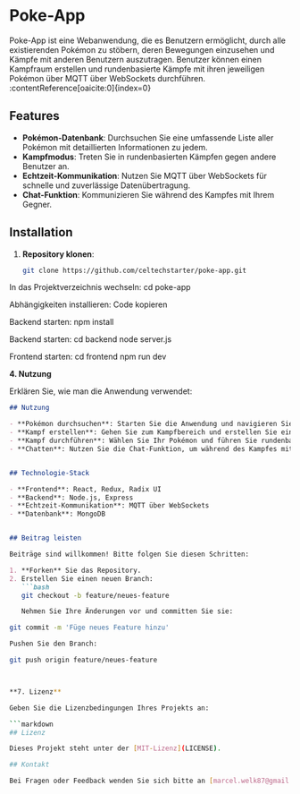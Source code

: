 # Poke-App

Poke-App ist eine Webanwendung, die es Benutzern ermöglicht, durch alle existierenden Pokémon zu stöbern, deren Bewegungen einzusehen und Kämpfe mit anderen Benutzern auszutragen. Benutzer können einen Kampfraum erstellen und rundenbasierte Kämpfe mit ihren jeweiligen Pokémon über MQTT über WebSockets durchführen. :contentReference[oaicite:0]{index=0}


## Features

- **Pokémon-Datenbank**: Durchsuchen Sie eine umfassende Liste aller Pokémon mit detaillierten Informationen zu jedem.
- **Kampfmodus**: Treten Sie in rundenbasierten Kämpfen gegen andere Benutzer an.
- **Echtzeit-Kommunikation**: Nutzen Sie MQTT über WebSockets für schnelle und zuverlässige Datenübertragung.
- **Chat-Funktion**: Kommunizieren Sie während des Kampfes mit Ihrem Gegner.


## Installation

1. **Repository klonen**:
   ```bash
   git clone https://github.com/celtechstarter/poke-app.git

In das Projektverzeichnis wechseln:
cd poke-app

Abhängigkeiten installieren:
Code kopieren

Backend starten:
npm install

Backend starten:
cd backend
node server.js

Frontend starten:
cd frontend
npm run dev



**4. Nutzung**

Erklären Sie, wie man die Anwendung verwendet:

```markdown
## Nutzung

- **Pokémon durchsuchen**: Starten Sie die Anwendung und navigieren Sie zur Pokémon-Liste, um durch alle verfügbaren Pokémon zu stöbern.
- **Kampf erstellen**: Gehen Sie zum Kampfbereich und erstellen Sie einen neuen Kampfraum oder treten Sie einem bestehenden bei.
- **Kampf durchführen**: Wählen Sie Ihr Pokémon und führen Sie rundenbasierte Angriffe gegen Ihren Gegner aus.
- **Chatten**: Nutzen Sie die Chat-Funktion, um während des Kampfes mit Ihrem Gegner zu kommunizieren.


## Technologie-Stack

- **Frontend**: React, Redux, Radix UI
- **Backend**: Node.js, Express
- **Echtzeit-Kommunikation**: MQTT über WebSockets
- **Datenbank**: MongoDB


## Beitrag leisten

Beiträge sind willkommen! Bitte folgen Sie diesen Schritten:

1. **Forken** Sie das Repository.
2. Erstellen Sie einen neuen Branch:
   ```bash
   git checkout -b feature/neues-feature

   Nehmen Sie Ihre Änderungen vor und committen Sie sie:

git commit -m 'Füge neues Feature hinzu'

Pushen Sie den Branch:

git push origin feature/neues-feature



**7. Lizenz**

Geben Sie die Lizenzbedingungen Ihres Projekts an:

```markdown
## Lizenz

Dieses Projekt steht unter der [MIT-Lizenz](LICENSE).

## Kontakt

Bei Fragen oder Feedback wenden Sie sich bitte an [marcel.welk87@gmail.com].

